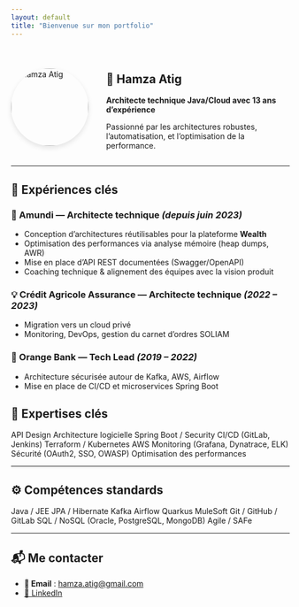 ```yaml
---
layout: default
title: "Bienvenue sur mon portfolio"
---
```


<div style="display: flex; align-items: center; gap: 2rem; margin-top: 2rem;">
   <img src="{{ site.baseurl }}/assets/img/hamza.jpg" alt="Hamza Atig" style="width: 140px; height: 140px; border-radius: 50%; box-shadow: 0 4px 10px rgba(0,0,0,0.1);" />

  <div>
    <h2>👋 Hamza Atig</h2>
    <p><strong>Architecte technique Java/Cloud avec 13 ans d’expérience</strong></p>
    <p>Passionné par les architectures robustes, l’automatisation, et l’optimisation de la performance.</p>
  </div>
</div>

---
## 💼 Expériences clés

### 🏦 Amundi — Architecte technique *(depuis juin 2023)*
- Conception d’architectures réutilisables pour la plateforme **Wealth**
- Optimisation des performances via analyse mémoire (heap dumps, AWR)
- Mise en place d’API REST documentées (Swagger/OpenAPI)
- Coaching technique & alignement des équipes avec la vision produit

### 💡 Crédit Agricole Assurance — Architecte technique *(2022 – 2023)*
- Migration vers un cloud privé
- Monitoring, DevOps, gestion du carnet d’ordres SOLIAM

### 🏦 Orange Bank — Tech Lead *(2019 – 2022)*
- Architecture sécurisée autour de Kafka, AWS, Airflow
- Mise en place de CI/CD et microservices Spring Boot


## 🧠 Expertises clés

<div class="skills expert">
  <span>API Design</span>
  <span>Architecture logicielle</span>
  <span>Spring Boot / Security</span>
  <span>CI/CD (GitLab, Jenkins)</span>
  <span>Terraform / Kubernetes</span>
  <span>AWS</span>
  <span>Monitoring (Grafana, Dynatrace, ELK)</span>
  <span>Sécurité (OAuth2, SSO, OWASP)</span>
  <span>Optimisation des performances</span>
</div>

---

## ⚙️ Compétences standards

<div class="skills standard">
  <span>Java / JEE</span>
  <span>JPA / Hibernate</span>
  <span>Kafka</span>
  <span>Airflow</span>
  <span>Quarkus</span>
  <span>MuleSoft</span>
  <span>Git / GitHub / GitLab</span>
  <span>SQL / NoSQL (Oracle, PostgreSQL, MongoDB)</span>
  <span>Agile / SAFe</span>
</div>

---


## 📬 Me contacter

- **📧 Email** : hamza.atig@gmail.com  
- [💼 LinkedIn](https://www.linkedin.com/in/hamza-%F0%9F%92%BB-atig-88760559/)  


